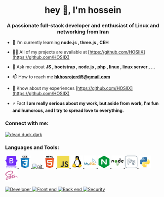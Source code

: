 <h1 align="center">hey 👋, I'm hossein</h1>
<h3 align="center">A passionate full-stack developer and enthusiast of Linux and networking from Iran</h3>

- 🌱 I’m currently learning **node.js , three.js , CEH**

- 👨‍💻 All of my projects are available at [https://github.com/HOSIIX](https://github.com/HOSIIX)

- 💬 Ask me about **JS , bootstrap , node.js , php , linux , linux server , ...**

- 📫 How to reach me **hkhosrojerdi5@gmail.com**

- 📄 Know about my experiences [https://github.com/HOSIIX](https://github.com/HOSIIX)

- ⚡ Fact **I am really serious about my work, but aside from work, I'm fun and humorous, and I try to spread love to everything.**

<h3 align="left">Connect with me:</h3>
<p align="left">
<a href="https://instagram.com/dead.duck.dark" target="blank"><img align="center" src="https://raw.githubusercontent.com/rahuldkjain/github-profile-readme-generator/master/src/images/icons/Social/instagram.svg" alt="dead.duck.dark" height="30" width="40" /></a>
</p>

<h3 align="left">Languages and Tools:</h3>
<p align="left"> <a href="https://getbootstrap.com" target="_blank" rel="noreferrer"> <img src="https://raw.githubusercontent.com/devicons/devicon/master/icons/bootstrap/bootstrap-plain-wordmark.svg" alt="bootstrap" width="40" height="40"/> </a> <a href="https://www.w3schools.com/css/" target="_blank" rel="noreferrer"> <img src="https://raw.githubusercontent.com/devicons/devicon/master/icons/css3/css3-original-wordmark.svg" alt="css3" width="40" height="40"/> </a> <a href="https://git-scm.com/" target="_blank" rel="noreferrer"> <img src="https://www.vectorlogo.zone/logos/git-scm/git-scm-icon.svg" alt="git" width="40" height="40"/> </a> <a href="https://www.w3.org/html/" target="_blank" rel="noreferrer"> <img src="https://raw.githubusercontent.com/devicons/devicon/master/icons/html5/html5-original-wordmark.svg" alt="html5" width="40" height="40"/> </a> <a href="https://developer.mozilla.org/en-US/docs/Web/JavaScript" target="_blank" rel="noreferrer"> <img src="https://raw.githubusercontent.com/devicons/devicon/master/icons/javascript/javascript-original.svg" alt="javascript" width="40" height="40"/> </a> <a href="https://www.linux.org/" target="_blank" rel="noreferrer"> <img src="https://raw.githubusercontent.com/devicons/devicon/master/icons/linux/linux-original.svg" alt="linux" width="40" height="40"/> </a> <a href="https://www.mysql.com/" target="_blank" rel="noreferrer"> <img src="https://raw.githubusercontent.com/devicons/devicon/master/icons/mysql/mysql-original-wordmark.svg" alt="mysql" width="40" height="40"/> </a> <a href="https://www.nginx.com" target="_blank" rel="noreferrer"> <img src="https://raw.githubusercontent.com/devicons/devicon/master/icons/nginx/nginx-original.svg" alt="nginx" width="40" height="40"/> </a> <a href="https://nodejs.org" target="_blank" rel="noreferrer"> <img src="https://raw.githubusercontent.com/devicons/devicon/master/icons/nodejs/nodejs-original-wordmark.svg" alt="nodejs" width="40" height="40"/> </a> <a href="https://www.photoshop.com/en" target="_blank" rel="noreferrer"> <img src="https://raw.githubusercontent.com/devicons/devicon/master/icons/photoshop/photoshop-line.svg" alt="photoshop" width="40" height="40"/> </a> <a href="https://www.python.org" target="_blank" rel="noreferrer"> <img src="https://raw.githubusercontent.com/devicons/devicon/master/icons/python/python-original.svg" alt="python" width="40" height="40"/> </a> <a href="https://sass-lang.com" target="_blank" rel="noreferrer"> <img src="https://raw.githubusercontent.com/devicons/devicon/master/icons/sass/sass-original.svg" alt="sass" width="40" height="40"/> </a> </p>


<a href="https://github.com/HOSIIX">
  <img src="https://img.shields.io/badge/Developer-6C7C4F?style=flat-square" alt="Developer">
</a>
<a href="https://github.com/HOSIIX">
  <img src="https://img.shields.io/badge/Front%20end-0077B5?style=flat-square" alt="Front end">
</a>
<a href="https://github.com/HOSIIX">
  <img src="https://img.shields.io/badge/Back%20end-800080?style=flat-square" alt="Back end">
</a>
<a href="https://github.com/HOSIIX">
  <img src="https://img.shields.io/badge/Security-FF7F00?style=flat-square" alt="Security">
</a>
